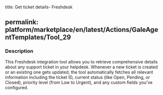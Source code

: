 title: Get ticket details- Freshdesk

permalink: platform/marketplace/en/latest/Actions/GaleAgentTemplates/Tool_29
---
### Description

This Freshdesk integration tool allows you to retrieve comprehensive details about any
support ticket in your helpdesk. Whenever a new ticket is created or an existing one gets
updated, the tool automatically fetches all relevant information including the ticket ID,
current status (like Open, Pending, or Closed), priority level (from Low to Urgent), and
any custom fields you've configured.